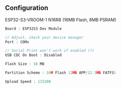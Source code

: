 ## Configuration

ESP32-S3-VROOM-1 N16R8 (16MB Flash, 8MB PSRAM)

```cpp
Board : ESP32S3 Dev Module

// Adjust, check your device manager
Port : COMx

// Serial Print won't work if enabled (?)
USB CDC On Boot : Disabled

Flash Size : 16 MB 

Partition Scheme : 16M Flash (2MB APP/12.5MB FATFS)

Upload Speed : 115200
```